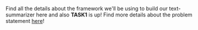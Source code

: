 Find all the details about the framework we'll be using to build our text-summarizer here and also **TASK1** is up!
Find more details about the problem statement [here](https://github.com/oss2019/text-summarization/blob/master/Framework/Keras/Keras%20Assingment/Task_1/Task1.md)!
